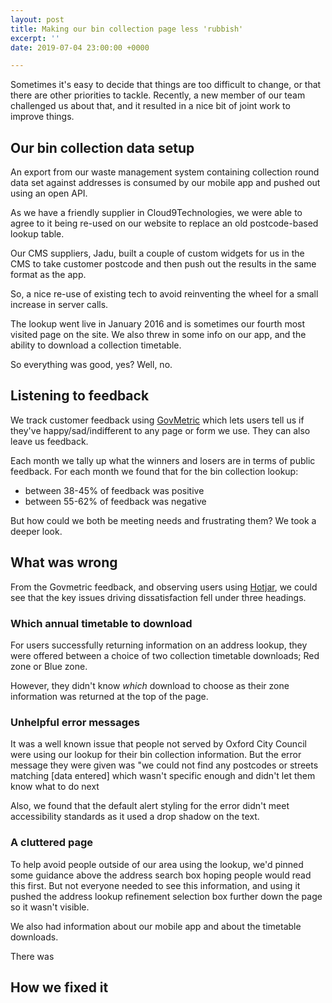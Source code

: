 ```yaml
---
layout: post
title: Making our bin collection page less 'rubbish'
excerpt: ''
date: 2019-07-04 23:00:00 +0000

---
```

Sometimes it's easy to decide that things are too difficult to change, or that there are other priorities to tackle. Recently, a new member of our team challenged us about that, and it resulted in a nice bit of joint work to improve things.

## Our bin collection data setup

An export from our waste management system containing collection round data set against addresses is consumed by our mobile app and pushed out using an open API.

As we have a friendly supplier in Cloud9Technologies, we were able to agree to it being re-used on our website to replace an old postcode-based lookup table.

Our CMS suppliers, Jadu, built a couple of custom widgets for us in the CMS to take customer postcode and then push out the results in the same format as the app. 

So, a nice re-use of existing tech to avoid reinventing the wheel for a small increase in server calls.

The lookup went live in January 2016 and is sometimes our fourth most visited page on the site. We also threw in some info on our app, and the ability to download a collection timetable.

So everything was good, yes? Well, no.

## Listening to feedback

We track customer feedback using [GovMetric](https://www.govmetric.com) which lets users tell us if they've happy/sad/indifferent to any page or form we use. They can also leave us feedback.

Each month we tally up what the winners and losers are in terms of public feedback. For each month we found that for the bin collection lookup:

* between 38-45% of feedback was positive
* between 55-62% of feedback was negative

But how could we both be meeting needs and frustrating them? We took a deeper look.

## What was wrong

From the Govmetric feedback, and observing users using [Hotjar](https://www.hotjar.com), we could see that the key issues driving dissatisfaction fell under three headings.

### Which annual timetable to download  

For users successfully returning information on an address lookup, they were offered between a choice of two collection timetable downloads; Red zone or Blue zone.

However, they didn't know _which_ download to choose as their zone information was returned at the top of the page. 

### Unhelpful error messages

It was a well known issue that people not served by Oxford City Council were using our lookup for their bin collection information. But the error message they were given was "we could not find any postcodes or streets matching \[data entered\] which wasn't specific enough and didn't let them know what to do next

Also, we found that the default alert styling for the error didn't meet accessibility standards as it used a drop shadow on the text.

### A cluttered page

To help avoid people outside of our area using the lookup, we'd pinned some guidance above the address search box hoping people would read this first. But not everyone needed to see this information, and using it pushed the address lookup refinement selection box further down the page so it wasn't visible. 

We also had information about our mobile app and about the timetable downloads.

There was 

## How we fixed it